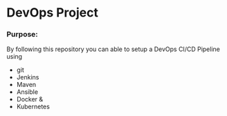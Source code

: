 # DevOps Project



### Purpose:
By following this repository you can able to setup a DevOps CI/CD Pipeline using
- git
- Jenkins
- Maven
- Ansible
- Docker &
- Kubernetes

